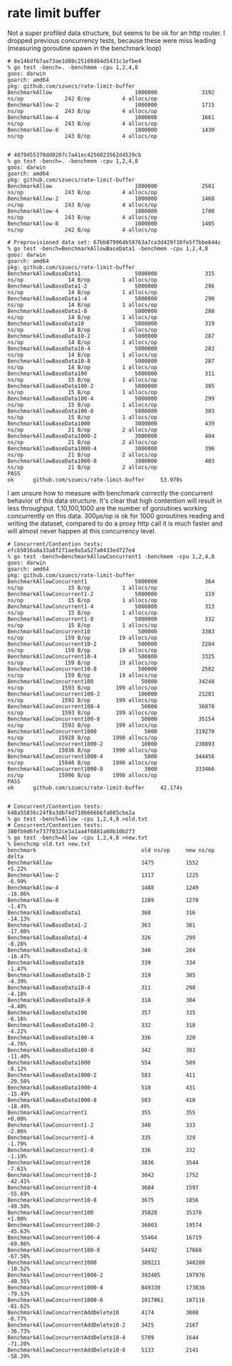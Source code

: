 # rate limit buffer

Not a super profiled data structure, but seems to be ok for an http
router. I dropped previous concurrency tests, because these were
miss leading (measuring goroutine spawn in the benchmark loop)

    # 8e146dfb7ae73ae1d80c25108d64d5431c1efbe4
    % go test -bench=. -benchmem -cpu 1,2,4,8
    goos: darwin
    goarch: amd64
    pkg: github.com/szuecs/rate-limit-buffer
    BenchmarkAllow                          1000000              3192 ns/op             242 B/op          4 allocs/op
    BenchmarkAllow-2                        1000000              1715 ns/op             243 B/op          4 allocs/op
    BenchmarkAllow-4                        1000000              1661 ns/op             243 B/op          4 allocs/op
    BenchmarkAllow-8                        1000000              1430 ns/op             243 B/op          4 allocs/op


    # 4879455378dd0207c7a41ec4256023562d4529cb
    % go test -bench=. -benchmem -cpu 1,2,4,8
    goos: darwin
    goarch: amd64
    pkg: github.com/szuecs/rate-limit-buffer
    BenchmarkAllow                          1000000              2501 ns/op             243 B/op          4 allocs/op
    BenchmarkAllow-2                        1000000              1468 ns/op             243 B/op          4 allocs/op
    BenchmarkAllow-4                        1000000              1708 ns/op             243 B/op          4 allocs/op
    BenchmarkAllow-8                        1000000              1405 ns/op             242 B/op          4 allocs/op

    # Preprovisioned data set: 67bb879964b58763a7ca3d429f10fe5f7bbe644c
    % go test -bench=BenchmarkAllowBaseData1 -benchmem -cpu 1,2,4,8
    goos: darwin
    goarch: amd64
    pkg: github.com/szuecs/rate-limit-buffer
    BenchmarkAllowBaseData1                 5000000               315 ns/op              14 B/op          1 allocs/op
    BenchmarkAllowBaseData1-2               5000000               296 ns/op              14 B/op          1 allocs/op
    BenchmarkAllowBaseData1-4               5000000               290 ns/op              14 B/op          1 allocs/op
    BenchmarkAllowBaseData1-8               5000000               288 ns/op              14 B/op          1 allocs/op
    BenchmarkAllowBaseData10                5000000               319 ns/op              14 B/op          1 allocs/op
    BenchmarkAllowBaseData10-2              5000000               287 ns/op              14 B/op          1 allocs/op
    BenchmarkAllowBaseData10-4              5000000               283 ns/op              14 B/op          1 allocs/op
    BenchmarkAllowBaseData10-8              5000000               287 ns/op              14 B/op          1 allocs/op
    BenchmarkAllowBaseData100               5000000               311 ns/op              15 B/op          1 allocs/op
    BenchmarkAllowBaseData100-2             5000000               305 ns/op              15 B/op          1 allocs/op
    BenchmarkAllowBaseData100-4             5000000               299 ns/op              15 B/op          1 allocs/op
    BenchmarkAllowBaseData100-8             5000000               303 ns/op              15 B/op          1 allocs/op
    BenchmarkAllowBaseData1000              3000000               439 ns/op              21 B/op          2 allocs/op
    BenchmarkAllowBaseData1000-2            3000000               404 ns/op              21 B/op          2 allocs/op
    BenchmarkAllowBaseData1000-4            3000000               396 ns/op              21 B/op          2 allocs/op
    BenchmarkAllowBaseData1000-8            3000000               403 ns/op              21 B/op          2 allocs/op
    PASS
    ok      github.com/szuecs/rate-limit-buffer     53.970s

I am unsure how to measure with benchmark correctly the concurrent
behavior of this data structure. It's clear that high contention will
result in less throughput. 1,10,100,1000 are the number of goroutines
working concurrently on this data. 300µs/op is ok for 1000 goroutines
reading and writing the dataset, compared to do a proxy http call it
is much faster and will almost never happen at this concurrency level.

    # Concurrent/Contention tests: efcb5016a8a33a8f271ae9a5a527a0433ed727e4
    % go test -bench=BenchmarkAllowConcurrent1 -benchmem -cpu 1,2,4,8
    goos: darwin
    goarch: amd64
    pkg: github.com/szuecs/rate-limit-buffer
    BenchmarkAllowConcurrent1               5000000               364 ns/op              15 B/op          1 allocs/op
    BenchmarkAllowConcurrent1-2             5000000               319 ns/op              15 B/op          1 allocs/op
    BenchmarkAllowConcurrent1-4             5000000               313 ns/op              15 B/op          1 allocs/op
    BenchmarkAllowConcurrent1-8             5000000               332 ns/op              15 B/op          1 allocs/op
    BenchmarkAllowConcurrent10               500000              3383 ns/op             159 B/op         19 allocs/op
    BenchmarkAllowConcurrent10-2             500000              2204 ns/op             159 B/op         19 allocs/op
    BenchmarkAllowConcurrent10-4             500000              3325 ns/op             159 B/op         19 allocs/op
    BenchmarkAllowConcurrent10-8             500000              2582 ns/op             159 B/op         19 allocs/op
    BenchmarkAllowConcurrent100               50000             34248 ns/op            1593 B/op        199 allocs/op
    BenchmarkAllowConcurrent100-2            100000             21281 ns/op            1592 B/op        199 allocs/op
    BenchmarkAllowConcurrent100-4             50000             36870 ns/op            1593 B/op        199 allocs/op
    BenchmarkAllowConcurrent100-8             50000             35154 ns/op            1593 B/op        199 allocs/op
    BenchmarkAllowConcurrent1000               5000            319270 ns/op           15928 B/op       1990 allocs/op
    BenchmarkAllowConcurrent1000-2            10000            230893 ns/op           15936 B/op       1990 allocs/op
    BenchmarkAllowConcurrent1000-4             5000            344456 ns/op           15946 B/op       1990 allocs/op
    BenchmarkAllowConcurrent1000-8             3000            333466 ns/op           15996 B/op       1990 allocs/op
    PASS
    ok      github.com/szuecs/rate-limit-buffer     42.174s


    # Concurrent/Contention tests: 648a55836c24f8a3db74d710b666bbfa085cbe2a
    % go test -bench=Allow -cpu 1,2,4,8 >old.txt
    # Concurrent/Contention tests: 380fb9d6fe737f032ce3a1aa4f6881a60b10b273
    % go test -bench=Allow -cpu 1,2,4,8 >new.txt
    % benchcmp old.txt new.txt
    benchmark                                 old ns/op     new ns/op     delta
    BenchmarkAllow                            1475          1552          +5.22%
    BenchmarkAllow-2                          1317          1225          -6.99%
    BenchmarkAllow-4                          1488          1249          -16.06%
    BenchmarkAllow-8                          1289          1270          -1.47%
    BenchmarkAllowBaseData1                   368           316           -14.13%
    BenchmarkAllowBaseData1-2                 363           301           -17.08%
    BenchmarkAllowBaseData1-4                 326           299           -8.28%
    BenchmarkAllowBaseData1-8                 340           284           -16.47%
    BenchmarkAllowBaseData10                  339           334           -1.47%
    BenchmarkAllowBaseData10-2                319           305           -4.39%
    BenchmarkAllowBaseData10-4                311           298           -4.18%
    BenchmarkAllowBaseData10-8                318           304           -4.40%
    BenchmarkAllowBaseData100                 357           335           -6.16%
    BenchmarkAllowBaseData100-2               332           318           -4.22%
    BenchmarkAllowBaseData100-4               336           320           -4.76%
    BenchmarkAllowBaseData100-8               342           303           -11.40%
    BenchmarkAllowBaseData1000                554           509           -8.12%
    BenchmarkAllowBaseData1000-2              583           411           -29.50%
    BenchmarkAllowBaseData1000-4              510           431           -15.49%
    BenchmarkAllowBaseData1000-8              503           410           -18.49%
    BenchmarkAllowConcurrent1                 355           355           +0.00%
    BenchmarkAllowConcurrent1-2               340           333           -2.06%
    BenchmarkAllowConcurrent1-4               335           329           -1.79%
    BenchmarkAllowConcurrent1-8               336           332           -1.19%
    BenchmarkAllowConcurrent10                3836          3544          -7.61%
    BenchmarkAllowConcurrent10-2              3042          1752          -42.41%
    BenchmarkAllowConcurrent10-4              3604          1597          -55.69%
    BenchmarkAllowConcurrent10-8              3675          1856          -49.50%
    BenchmarkAllowConcurrent100               35028         35378         +1.00%
    BenchmarkAllowConcurrent100-2             36003         19574         -45.63%
    BenchmarkAllowConcurrent100-4             55464         16719         -69.86%
    BenchmarkAllowConcurrent100-8             54492         17668         -67.58%
    BenchmarkAllowConcurrent1000              389221        348280        -10.52%
    BenchmarkAllowConcurrent1000-2            392405        197976        -49.55%
    BenchmarkAllowConcurrent1000-4            849330        173836        -79.53%
    BenchmarkAllowConcurrent1000-8            1017861       187116        -81.62%
    BenchmarkAllowConcurrentAddDelete10       4174          3808          -8.77%
    BenchmarkAllowConcurrentAddDelete10-2     3425          2167          -36.73%
    BenchmarkAllowConcurrentAddDelete10-4     5709          1644          -71.20%
    BenchmarkAllowConcurrentAddDelete10-8     5133          2141          -58.29%
